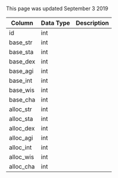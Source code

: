 This page was updated September 3 2019

| Column    | Data Type | Description |
| --------- | --------- | ----------- |
| id        | int       |             |
| base_str  | int       |             |
| base_sta  | int       |             |
| base_dex  | int       |             |
| base_agi  | int       |             |
| base_int  | int       |             |
| base_wis  | int       |             |
| base_cha  | int       |             |
| alloc_str | int       |             |
| alloc_sta | int       |             |
| alloc_dex | int       |             |
| alloc_agi | int       |             |
| alloc_int | int       |             |
| alloc_wis | int       |             |
| alloc_cha | int       |             |